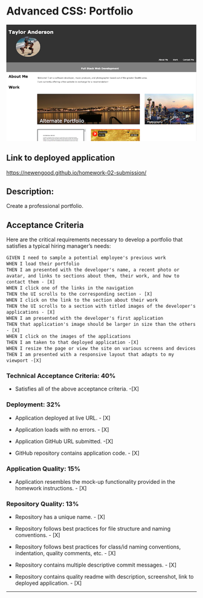 # Advanced CSS: Portfolio

![Screenshot](./docs/images/screenshot.png)


## Link to deployed application

https://newengood.github.io/homework-02-submission/

## Description: 

Create a professional portfolio.

## Acceptance Criteria

Here are the critical requirements necessary to develop a portfolio that satisfies a typical hiring manager’s needs:

```
GIVEN I need to sample a potential employee's previous work
WHEN I load their portfolio
THEN I am presented with the developer's name, a recent photo or avatar, and links to sections about them, their work, and how to contact them - [X]
WHEN I click one of the links in the navigation
THEN the UI scrolls to the corresponding section - [X]
WHEN I click on the link to the section about their work
THEN the UI scrolls to a section with titled images of the developer's applications - [X]
WHEN I am presented with the developer's first application
THEN that application's image should be larger in size than the others - [X]
WHEN I click on the images of the applications
THEN I am taken to that deployed application -[X]
WHEN I resize the page or view the site on various screens and devices
THEN I am presented with a responsive layout that adapts to my viewport -[X]
```

### Technical Acceptance Criteria: 40%

* Satisfies all of the above acceptance criteria. -[X]

### Deployment: 32%

* Application deployed at live URL. - [X]

* Application loads with no errors. - [X]

* Application GitHub URL submitted. -[X]

* GitHub repository contains application code. - [X]

### Application Quality: 15%

* Application resembles the mock-up functionality provided in the homework instructions. - [X]

### Repository Quality: 13%

* Repository has a unique name. - [X]

* Repository follows best practices for file structure and naming conventions. - [X]

* Repository follows best practices for class/id naming conventions, indentation, quality comments, etc. - [X]

* Repository contains multiple descriptive commit messages. - [X]

* Repository contains quality readme with description, screenshot, link to deployed application. - [X]

- - -
